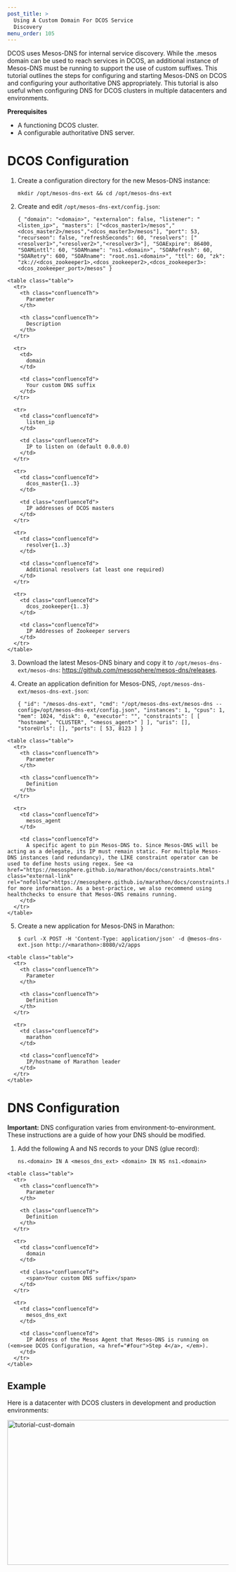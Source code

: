 ```yaml
---
post_title: >
  Using A Custom Domain For DCOS Service
  Discovery
menu_order: 105
---
```

DCOS uses Mesos-DNS for internal service discovery. While the .mesos domain can be used to reach services in DCOS, an additional instance of Mesos-DNS must be running to support the use of custom suffixes. This tutorial outlines the steps for configuring and starting Mesos-DNS on DCOS and configuring your authoritative DNS appropriately. This tutorial is also useful when configuring DNS for DCOS clusters in multiple datacenters and environments.

**Prerequisites**

  * A functioning DCOS cluster.
  * A configurable authoritative DNS server.

# DCOS Configuration

  1. Create a configuration directory for the new Mesos-DNS instance:
    
        `mkdir /opt/mesos-dns-ext && cd /opt/mesos-dns-ext
        `

  2. Create and edit `/opt/mesos-dns-ext/config.json`:
    
        `{
          "domain": "<domain>",
          "externalon": false,
          "listener": "<listen_ip>",
          "masters": ["<dcos_master1>/mesos","<dcos_master2>/mesos","<dcos_master3>/mesos"],
          "port": 53,
          "recurseon": false,
          "refreshSeconds": 60,
          "resolvers": ["<resolver1>","<resolver2>","<resolver3>"],
          "SOAExpire": 86400,
          "SOAMinttl": 60,
          "SOAMname": "ns1.<domain>",
          "SOARefresh": 60,
          "SOARetry": 600,
          "SOARname": "root.ns1.<domain>",
          "ttl": 60,
          "zk": "zk://<dcos_zookeeper1>,<dcos_zookeeper2>,<dcos_zookeeper3>:<dcos_zookeeper_port>/mesos"
        }
        `
    
    <table class="table">
      <tr>
        <th class="confluenceTh">
          Parameter
        </th>
        
        <th class="confluenceTh">
          Description
        </th>
      </tr>
      
      <tr>
        <td>
          domain
        </td>
        
        <td class="confluenceTd">
          Your custom DNS suffix
        </td>
      </tr>
      
      <tr>
        <td class="confluenceTd">
          listen_ip
        </td>
        
        <td class="confluenceTd">
          IP to listen on (default 0.0.0.0)
        </td>
      </tr>
      
      <tr>
        <td class="confluenceTd">
          dcos_master{1..3}
        </td>
        
        <td class="confluenceTd">
          IP addresses of DCOS masters
        </td>
      </tr>
      
      <tr>
        <td class="confluenceTd">
          resolver{1..3}
        </td>
        
        <td class="confluenceTd">
          Additional resolvers (at least one required)
        </td>
      </tr>
      
      <tr>
        <td class="confluenceTd">
          dcos_zookeeper{1..3}
        </td>
        
        <td class="confluenceTd">
          IP Addresses of Zookeeper servers
        </td>
      </tr>
    </table>

  3. Download the latest Mesos-DNS binary and copy it to `/opt/mesos-dns-ext/mesos-dns`: <https://github.com/mesosphere/mesos-dns/releases>.

  4. <a name="four"></a>Create an application definition for Mesos-DNS, `/opt/mesos-dns-ext/mesos-dns-ext.json`:
    
        `{
          "id": "/mesos-dns-ext",
          "cmd": "/opt/mesos-dns-ext/mesos-dns --config=/opt/mesos-dns-ext/config.json",
          "instances": 1,
          "cpus": 1,
          "mem": 1024,
          "disk": 0,
          "executor": "",
          "constraints": [
            [
              "hostname",
              "CLUSTER",
              "<mesos_agent>"
            ]
          ],
          "uris": [],
          "storeUrls": [],
          "ports": [
            53,
            8123
          ]
        } 
        `
    
    <table class="table">
      <tr>
        <th class="confluenceTh">
          Parameter
        </th>
        
        <th class="confluenceTh">
          Definition
        </th>
      </tr>
      
      <tr>
        <td class="confluenceTd">
          mesos_agent
        </td>
        
        <td class="confluenceTd">
          A specific agent to pin Mesos-DNS to. Since Mesos-DNS will be acting as a delegate, its IP must remain static. For multiple Mesos-DNS instances (and redundancy), the LIKE constraint operator can be used to define hosts using regex. See <a href="https://mesosphere.github.io/marathon/docs/constraints.html" class="external-link" rel="nofollow">https://mesosphere.github.io/marathon/docs/constraints.html</a> for more information. As a best-practice, we also recommend using healthchecks to ensure that Mesos-DNS remains running.
        </td>
      </tr>
    </table>

  5. Create a new application for Mesos-DNS in Marathon:
    
        `$ curl -X POST -H 'Content-Type: application/json' -d @mesos-dns-ext.json http://<marathon>:8080/v2/apps
        `
    
    <table class="table">
      <tr>
        <th class="confluenceTh">
          Parameter
        </th>
        
        <th class="confluenceTh">
          Definition
        </th>
      </tr>
      
      <tr>
        <td class="confluenceTd">
          marathon
        </td>
        
        <td class="confluenceTd">
          IP/hostname of Marathon leader
        </td>
      </tr>
    </table>

# DNS Configuration

**Important:** DNS configuration varies from environment-to-environment. These instructions are a guide of how your DNS should be modified.

  1. Add the following A and NS records to your DNS (glue record):
    
        `ns.<domain> IN A <mesos_dns_ext>
        <domain> IN NS ns1.<domain>
        `
    
    <table class="table">
      <tr>
        <th class="confluenceTh">
          Parameter
        </th>
        
        <th class="confluenceTh">
          Definition
        </th>
      </tr>
      
      <tr>
        <td class="confluenceTd">
          domain
        </td>
        
        <td class="confluenceTd">
          <span>Your custom DNS suffix</span>
        </td>
      </tr>
      
      <tr>
        <td class="confluenceTd">
          mesos_dns_ext
        </td>
        
        <td class="confluenceTd">
          IP Address of the Mesos Agent that Mesos-DNS is running on (<em>see DCOS Configuration, <a href="#four">Step 4</a>, </em>).
        </td>
      </tr>
    </table>

## Example

Here is a datacenter with DCOS clusters in development and production environments:

<a href="/wp-content/uploads/2016/03/tutorial-cust-domain.png" rel="attachment wp-att-3898"><img src="/wp-content/uploads/2016/03/tutorial-cust-domain-800x330.png" alt="tutorial-cust-domain" width="800" height="330" class="alignnone size-large wp-image-3898" /></a>